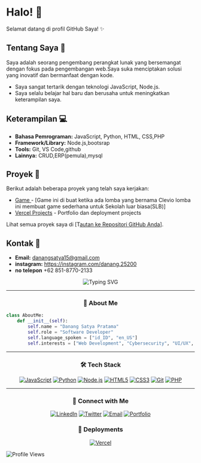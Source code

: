 # Halo! 👋

Selamat datang di profil GitHub Saya! ✨

## Tentang Saya 💖

Saya adalah seorang pengembang perangkat lunak yang bersemangat dengan fokus pada pengembangan web.Saya suka menciptakan solusi yang inovatif dan bermanfaat dengan kode.

*   Saya sangat tertarik dengan teknologi  JavaScript,  Node.js.
*   Saya selalu belajar hal baru dan berusaha untuk meningkatkan keterampilan saya.

## Keterampilan 💻

*   **Bahasa Pemrograman:** JavaScript, Python, HTML, CSS,PHP
*   **Framework/Library:** 
Node.js,bootsrap
*   **Tools:** 
 Git, VS Code,github
*   **Lainnya:** 
CRUD,ERP(pemula),mysql

## Proyek 🚀

Berikut adalah beberapa proyek yang telah saya kerjakan:

*   [Game ](https://github.com/ghostzwy/game.git) - [Game ini di buat ketika ada lomba yang bernama Clevio lomba ini membuat game sederhana untuk Sekolah luar biasa(SLB)]
*   [Vercel Projects](https://vercel.com/nangss-projects) - Portfolio dan deployment projects

Lihat semua proyek saya di [T[autan ke Repositori GitHub Anda](https://github.com/ghostzwy)].

## Kontak 📧

*   **Email:** danangsatya15@gmail.com
*   **instagram:** https://instagram.com/danang.25200
*   **no telepon** +62 851-8770-2133



<div align="center">
  <img src="https://readme-typing-svg.herokuapp.com?font=Fira+Code&pause=1000&color=F7417A&center=true&vCenter=true&width=435&lines=Hi%2C+I'm+Danang+Satya+Pratama+%F0%9F%91%8B;A+Passionate+Software+Developer+%F0%9F%92%BB;Always+Learning+New+Things+%F0%9F%8C%B1" alt="Typing SVG" />
</div>

---

<div align="center">
  
### 🌈 About Me

</div>

```python
class AboutMe:
    def __init__(self):
        self.name = "Danang Satya Pratama"
        self.role = "Software Developer"
        self.language_spoken = ["id_ID", "en_US"]
        self.interests = ["Web Development", "Cybersecurity", "UI/UX", "Open Source"]
```

---

<div align="center">

### 🛠 Tech Stack

[![JavaScript](https://img.shields.io/badge/-JavaScript-F7DF1E?style=flat-square&logo=javascript&logoColor=black)]()
[![Python](https://img.shields.io/badge/-Python-3776AB?style=flat-square&logo=python&logoColor=white)]()
[![Node.js](https://img.shields.io/badge/-Node.js-339933?style=flat-square&logo=node.js&logoColor=white)]()
[![HTML5](https://img.shields.io/badge/-HTML5-E34F26?style=flat-square&logo=html5&logoColor=white)]()
[![CSS3](https://img.shields.io/badge/-CSS3-1572B6?style=flat-square&logo=css3&logoColor=white)]()
[![Git](https://img.shields.io/badge/-Git-F05032?style=flat-square&logo=git&logoColor=white)]()
[![PHP](https://img.shields.io/badge/PHP-777BB4?logo=php&logoColor=white)]()
</div>

---




<div align="center">

### 🤝 Connect with Me

[![LinkedIn](https://img.shields.io/badge/-LinkedIn-0077B5?style=for-the-badge&logo=linkedin&logoColor=white)](your-linkedin-url)
[![Twitter](https://img.shields.io/badge/-Twitter-1DA1F2?style=for-the-badge&logo=twitter&logoColor=white)](your-twitter-url)
[![Email](https://img.shields.io/badge/-Email-D14836?style=for-the-badge&logo=gmail&logoColor=white)](mailto:your-email)
[![Portfolio](https://img.shields.io/badge/-Portfolio-000000?style=for-the-badge&logo=react&logoColor=white)](your-portfolio-url)

</div>

<div align="center">

### 🚀 Deployments

[![Vercel](https://img.shields.io/badge/-Vercel-000000?style=for-the-badge&logo=vercel&logoColor=white)](https://vercel.com/nangss-projects)

</div>

![Profile Views](https://komarev.com/ghpvc/?username=danangsatya&color=blueviolet)
